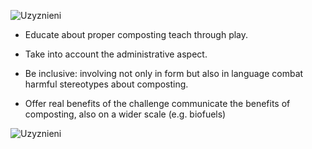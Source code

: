 ![Uzyznieni](Uzyznieni/Assets/Mockup1.png)

- Educate about proper composting
teach through play.

- Take into account the administrative aspect.

- Be inclusive: involving not only in form but also in language
combat harmful stereotypes about composting.

- Offer real benefits of the challenge
communicate the benefits of composting, also on a wider scale (e.g. biofuels) 

![Uzyznieni](Uzyznieni/Assets/Mockup2.png)

